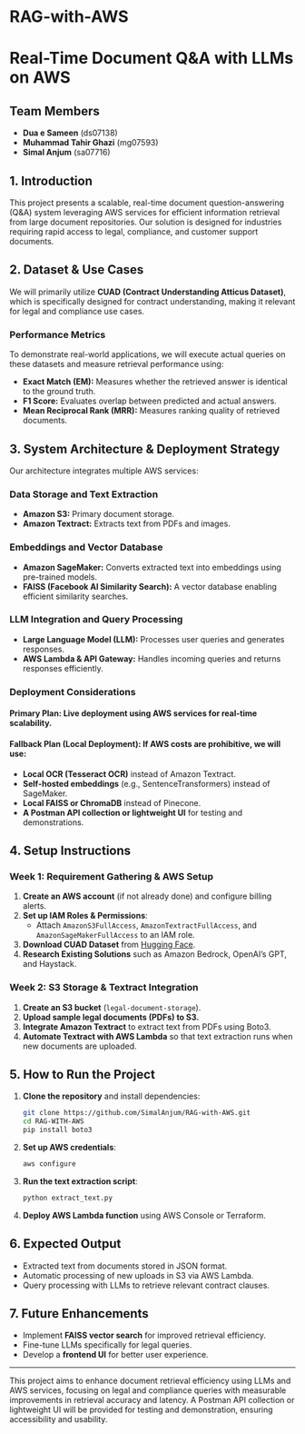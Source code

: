 # RAG-with-AWS

# Real-Time Document Q&A with LLMs on AWS

## Team Members
- **Dua e Sameen** (ds07138)
- **Muhammad Tahir Ghazi** (mg07593)
- **Simal Anjum** (sa07716)

## 1. Introduction
This project presents a scalable, real-time document question-answering (Q&A) system leveraging AWS services for efficient information retrieval from large document repositories. Our solution is designed for industries requiring rapid access to legal, compliance, and customer support documents.

## 2. Dataset & Use Cases
We will primarily utilize **CUAD (Contract Understanding Atticus Dataset)**, which is specifically designed for contract understanding, making it relevant for legal and compliance use cases.

### **Performance Metrics**
To demonstrate real-world applications, we will execute actual queries on these datasets and measure retrieval performance using:
- **Exact Match (EM):** Measures whether the retrieved answer is identical to the ground truth.
- **F1 Score:** Evaluates overlap between predicted and actual answers.
- **Mean Reciprocal Rank (MRR):** Measures ranking quality of retrieved documents.

## 3. System Architecture & Deployment Strategy
Our architecture integrates multiple AWS services:

### **Data Storage and Text Extraction**
- **Amazon S3:** Primary document storage.
- **Amazon Textract:** Extracts text from PDFs and images.

### **Embeddings and Vector Database**
- **Amazon SageMaker:** Converts extracted text into embeddings using pre-trained models.
- **FAISS (Facebook AI Similarity Search):** A vector database enabling efficient similarity searches.

### **LLM Integration and Query Processing**
- **Large Language Model (LLM):** Processes user queries and generates responses.
- **AWS Lambda & API Gateway:** Handles incoming queries and returns responses efficiently.

### **Deployment Considerations**
#### **Primary Plan:** Live deployment using AWS services for real-time scalability.
#### **Fallback Plan (Local Deployment):** If AWS costs are prohibitive, we will use:
- **Local OCR (Tesseract OCR)** instead of Amazon Textract.
- **Self-hosted embeddings** (e.g., SentenceTransformers) instead of SageMaker.
- **Local FAISS or ChromaDB** instead of Pinecone.
- **A Postman API collection or lightweight UI** for testing and demonstrations.

## 4. Setup Instructions
### **Week 1: Requirement Gathering & AWS Setup**
1. **Create an AWS account** (if not already done) and configure billing alerts.
2. **Set up IAM Roles & Permissions**:
   - Attach `AmazonS3FullAccess`, `AmazonTextractFullAccess`, and `AmazonSageMakerFullAccess` to an IAM role.
3. **Download CUAD Dataset** from [Hugging Face](https://huggingface.co/datasets/theatticusproject/cuad-qa).
4. **Research Existing Solutions** such as Amazon Bedrock, OpenAI’s GPT, and Haystack.

### **Week 2: S3 Storage & Textract Integration**
1. **Create an S3 bucket** (`legal-document-storage`).
2. **Upload sample legal documents (PDFs) to S3.**
3. **Integrate Amazon Textract** to extract text from PDFs using Boto3.
4. **Automate Textract with AWS Lambda** so that text extraction runs when new documents are uploaded.

## 5. How to Run the Project
1. **Clone the repository** and install dependencies:
   ```sh
   git clone https://github.com/SimalAnjum/RAG-with-AWS.git
   cd RAG-WITH-AWS
   pip install boto3
   ```
2. **Set up AWS credentials**:
   ```sh
   aws configure
   ```
3. **Run the text extraction script**:
   ```sh
   python extract_text.py
   ```
4. **Deploy AWS Lambda function** using AWS Console or Terraform.

## 6. Expected Output
- Extracted text from documents stored in JSON format.
- Automatic processing of new uploads in S3 via AWS Lambda.
- Query processing with LLMs to retrieve relevant contract clauses.

## 7. Future Enhancements
- Implement **FAISS vector search** for improved retrieval efficiency.
- Fine-tune LLMs specifically for legal queries.
- Develop a **frontend UI** for better user experience.

---
This project aims to enhance document retrieval efficiency using LLMs and AWS services, focusing on legal and compliance queries with measurable improvements in retrieval accuracy and latency. A Postman API collection or lightweight UI will be provided for testing and demonstration, ensuring accessibility and usability.

